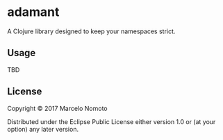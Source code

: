 # adamant

A Clojure library designed to keep your namespaces strict.

## Usage

TBD

## License

Copyright © 2017 Marcelo Nomoto

Distributed under the Eclipse Public License either version 1.0 or (at
your option) any later version.
